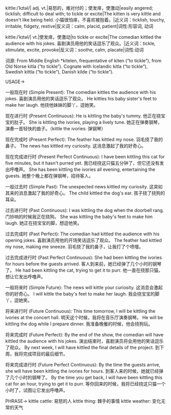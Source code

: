 kittle:/ˈkɪtəl/| adj. vt.|易怒的，难对付的；使发痒，使激动|easily angered; ticklish; difficult to deal with; to tickle or excite|The kitten is very kittle and doesn't like being held. 小猫很怕痒，不喜欢被抱着。|近义词：ticklish, touchy, irritable, fidgety, restive|反义词：calm, placid, patient|词性:形容词, 动词

kittle:/ˈkɪtəl/| vt.|使发痒，使激动|to tickle or excite|The comedian kittled the audience with his jokes.  喜剧演员用他的笑话逗乐了观众。|近义词：tickle, stimulate, excite, provoke|反义词：soothe, calm, placate|词性:动词

词源: From Middle English *kitelen, frequentative of kiten (“to tickle”), from Old Norse kitla (“to tickle”). Cognate with Icelandic kitla (“to tickle”), Swedish kittla (“to tickle”), Danish kilde (“to tickle”).

USAGE->

一般现在时 (Simple Present):
The comedian kittles the audience with his jokes. 喜剧演员用他的笑话逗乐了观众。
He kittles his baby sister's feet to make her laugh. 他挠他妹妹的脚丫，逗她笑。


现在进行时 (Present Continuous):
He is kittling the baby's tummy. 他正在挠宝宝的肚子。
She is kittling the ivories, playing a lively tune. 她正在弹奏钢琴，演奏一首轻快的曲子。（kittle the ivories: 弹钢琴）


现在完成时 (Present Perfect):
The feather has kittled my nose. 羽毛挠了我的鼻子。
The news has kittled my curiosity. 这消息激起了我的好奇心。


现在完成进行时 (Present Perfect Continuous):
I have been kittling this cat for five minutes, but it hasn't purred yet. 我已经挠这只猫五分钟了，但它还没有发出呼噜声。
She has been kittling the ivories all evening, entertaining the guests. 她整个晚上都在弹钢琴，招待客人。


一般过去时 (Simple Past):
The unexpected news kittled my curiosity. 这突如其来的消息激起了我的好奇心。
The child kittled the dog's ear. 孩子挠了挠狗的耳朵。


过去进行时 (Past Continuous):
I was kittling the dog when the doorbell rang. 门铃响的时候我正在挠狗。
She was kittling the baby's feet to make him laugh. 她正在挠宝宝的脚，想逗他笑。


过去完成时 (Past Perfect):
The comedian had kittled the audience with his opening jokes. 喜剧演员用他的开场笑话逗乐了观众。
The feather had kittled my nose, making me sneeze. 羽毛挠了我的鼻子，让我打了个喷嚏。


过去完成进行时 (Past Perfect Continuous):
She had been kittling the ivories for hours before the guests arrived. 客人到来前，她已经弹了几个小时的钢琴了。
He had been kittling the cat, trying to get it to purr. 他一直在挠那只猫，想让它发出呼噜声。


一般将来时 (Simple Future):
The news will kittle your curiosity. 这消息会激起你的好奇心。
I will kittle the baby's feet to make her laugh. 我会挠宝宝的脚丫，逗她笑。


将来进行时 (Future Continuous):
This time tomorrow, I will be kittling the ivories at the concert hall. 明天这个时候，我将在音乐厅演奏钢琴。
He will be kittling the dog while I prepare dinner. 我准备晚餐的时候，他会挠狗玩。


将来完成时 (Future Perfect):
By the end of the show, the comedian will have kittled the audience with his jokes. 演出结束时，喜剧演员将会用他的笑话逗乐了观众。
By next week, I will have kittled the final details of the project. 到下周，我将完成项目的最后细节。


将来完成进行时 (Future Perfect Continuous):
By the time the guests arrive, she will have been kittling the ivories for hours. 到客人来的时候，她就已经弹了几个小时的钢琴了。
By the time you get back, I will have been kittling this cat for an hour, trying to get it to purr. 等你回来的时候，我将已经挠这只猫一个小时了，试图让它发出呼噜声。


PHRASE->
kittle cattle: 易怒的人
kittle thing: 棘手的事情
kittle weather:  变化无常的天气


